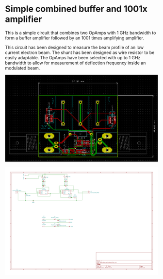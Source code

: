 # Simple combined buffer and 1001x amplifier

This is a simple circuit that combines two OpAmps with 1 GHz
bandwidth to form a buffer amplifier followed by an 1001 times
amplifying amplifier.

This circuit has been designed to measure the beam profile of
an low current electron beam. The shunt has been designed as wire
resistor to be easily adaptable. The OpAmps have been selected
with up to 1 GHz bandwidth to allow for measurement of deflection
frequency inside an modulated beam.

![PCB layout](./amplifier.png)

![Schematic](./amplifier.svg)
